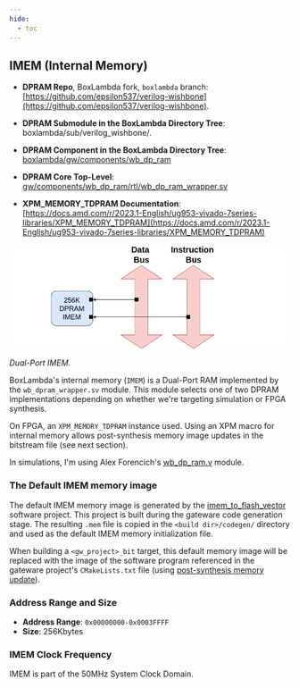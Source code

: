 ```yaml
---
hide:
  - toc
---
```


## IMEM (Internal Memory)

- **DPRAM Repo**, BoxLambda fork, `boxlambda` branch:
    [https://github.com/epsilon537/verilog-wishbone](https://github.com/epsilon537/verilog-wishbone).

- **DPRAM Submodule in the BoxLambda Directory Tree**:
    boxlambda/sub/verilog_wishbone/.

- **DPRAM Component in the BoxLambda Directory Tree**:
    [boxlambda/gw/components/wb_dp_ram](https://github.com/epsilon537/boxlambda/tree/master/gw/components/wb_dp_ram)

- **DPRAM Core Top-Level**:
    [gw/components/wb_dp_ram/rtl/wb_dp_ram_wrapper.sv](https://github.com/epsilon537/boxlambda/blob/master/gw/components/wb_dp_ram/rtl/wb_dp_ram_wrapper.sv)

- **XPM_MEMORY_TDPRAM Documentation**:
    [https://docs.amd.com/r/2023.1-English/ug953-vivado-7series-libraries/XPM_MEMORY_TDPRAM](https://docs.amd.com/r/2023.1-English/ug953-vivado-7series-libraries/XPM_MEMORY_TDPRAM)

![Dual-Port IMEM.](assets/imem.png)

*Dual-Port IMEM.*

BoxLambda's internal memory (`IMEM`) is a Dual-Port RAM implemented by the `wb_dpram_wrapper.sv` module. This module selects one of two DPRAM implementations depending on whether we're targeting simulation or FPGA synthesis.

On FPGA, an `XPM_MEMORY_TDPRAM` instance used. Using an XPM macro for internal memory allows post-synthesis memory image updates in the bitstream file (see next section).

In simulations, I'm using Alex Forencich's [wb_dp_ram.v](https://github.com/epsilon537/verilog-wishbone/blob/boxlambda/rtl/wb_dp_ram.v) module.

### The Default IMEM memory image

The default IMEM memory image is generated by the [imem_to_flash_vector](https://github.com/epsilon537/boxlambda/tree/master/sw/projects/imem_to_flash_vector) software project. This project is built during the gateware code generation stage. The resulting `.mem` file is copied in the `<build dir>/codegen/` directory and used as the default IMEM memory initialization file. 

When building a `<gw_project>_bit` target, this default memory image will be replaced with the image of the software program referenced in the gateware project's `CMakeLists.txt` file (using [post-synthesis memory update](build_sys_building_gw.md#updatemem-and-xpm-memories)).

### Address Range and Size

- **Address Range**: `0x00000000-0x0003FFFF`
- **Size**: 256Kbytes

### IMEM Clock Frequency

IMEM is part of the 50MHz System Clock Domain.
